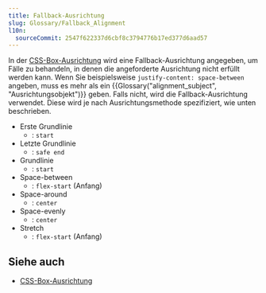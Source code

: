 ```yaml
---
title: Fallback-Ausrichtung
slug: Glossary/Fallback_Alignment
l10n:
  sourceCommit: 2547f622337d6cbf8c3794776b17ed377d6aad57
---
```


In der [CSS-Box-Ausrichtung](/de/docs/Web/CSS/CSS_box_alignment) wird eine Fallback-Ausrichtung angegeben, um Fälle zu behandeln, in denen die angeforderte Ausrichtung nicht erfüllt werden kann. Wenn Sie beispielsweise `justify-content: space-between` angeben, muss es mehr als ein {{Glossary("alignment_subject", "Ausrichtungsobjekt")}} geben. Falls nicht, wird die Fallback-Ausrichtung verwendet. Diese wird je nach Ausrichtungsmethode spezifiziert, wie unten beschrieben.

- Erste Grundlinie
  - : `start`
- Letzte Grundlinie
  - : `safe end`
- Grundlinie
  - : `start`
- Space-between
  - : `flex-start` (Anfang)
- Space-around
  - : `center`
- Space-evenly
  - : `center`
- Stretch
  - : `flex-start` (Anfang)

## Siehe auch

- [CSS-Box-Ausrichtung](/de/docs/Web/CSS/CSS_box_alignment)
